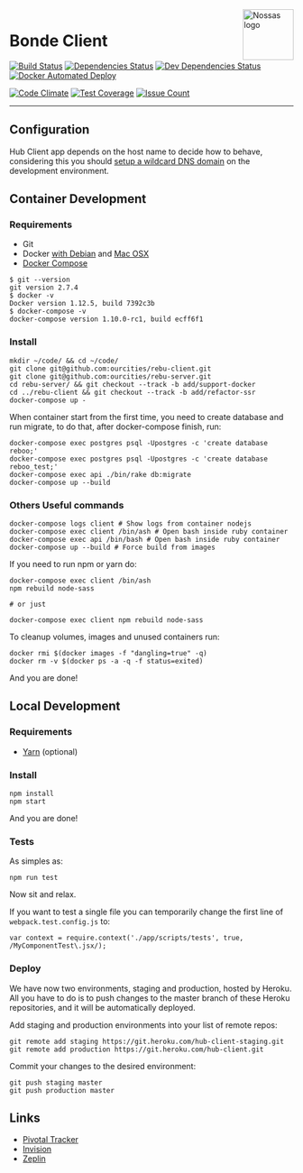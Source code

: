 <img src="https://avatars2.githubusercontent.com/u/1479357?v=3&s=250" alt="Nossas logo" title="Nossas" align="right" height="90" width="90"/>

# Bonde Client

[![Build Status][circleimg]][circle]
[![Dependencies Status][depstatusimg]][depstatus]
[![Dev Dependencies Status][devdepstatusimg]][devdepstatus]
[![Docker Automated Deploy][dockerautoimg]][circle]

[![Code Climate](https://codeclimate.com/github/ourcities/rebu-client/badges/gpa.svg)](https://codeclimate.com/github/ourcities/rebu-client)
[![Test Coverage](https://codeclimate.com/github/ourcities/rebu-client/badges/coverage.svg)](https://codeclimate.com/github/ourcities/rebu-client/coverage)
[![Issue Count](https://codeclimate.com/github/ourcities/rebu-client/badges/issue_count.svg)](https://codeclimate.com/github/ourcities/rebu-client)

---

## Configuration
Hub Client app depends on the host name to decide how to behave, considering this you should [setup a wildcard DNS domain](http://asciithoughts.com/posts/2014/02/23/setting-up-a-wildcard-dns-domain-on-mac-os-x/) on the development environment.

## Container Development

### Requirements

* Git
* Docker [with Debian](https://docs.docker.com/engine/installation/linux/debian/) and [Mac OSX](https://www.docker.com/products/docker#/mac)
* [Docker Compose](https://docs.docker.com/compose/install/)

```
$ git --version
git version 2.7.4
$ docker -v
Docker version 1.12.5, build 7392c3b
$ docker-compose -v
docker-compose version 1.10.0-rc1, build ecff6f1
```

### Install
```
mkdir ~/code/ && cd ~/code/
git clone git@github.com:ourcities/rebu-client.git
git clone git@github.com:ourcities/rebu-server.git
cd rebu-server/ && git checkout --track -b add/support-docker
cd ../rebu-client && git checkout --track -b add/refactor-ssr
docker-compose up -
```

When container start from the first time, you need to create database and run migrate, to do that, after docker-compose finish, run:

```
docker-compose exec postgres psql -Upostgres -c 'create database reboo;'
docker-compose exec postgres psql -Upostgres -c 'create database reboo_test;'
docker-compose exec api ./bin/rake db:migrate
docker-compose up --build
```

### Others Useful commands

```
docker-compose logs client # Show logs from container nodejs
docker-compose exec client /bin/ash # Open bash inside ruby container
docker-compose exec api /bin/bash # Open bash inside ruby container
docker-compose up --build # Force build from images
```

If you need to run npm or yarn do:

```
docker-compose exec client /bin/ash
npm rebuild node-sass

# or just

docker-compose exec client npm rebuild node-sass
```

To cleanup volumes, images and unused containers run:

```
docker rmi $(docker images -f "dangling=true" -q)
docker rm -v $(docker ps -a -q -f status=exited)
```

And you are done!

## Local Development

### Requirements

* [Yarn](https://yarnpkg.com/) (optional)

### Install
```
npm install
npm start
```
And you are done!

### Tests
As simples as:
```
npm run test
```
Now sit and relax.

If you want to test a single file you can temporarily change the first line of `webpack.test.config.js` to:

```
var context = require.context('./app/scripts/tests', true, /MyComponentTest\.jsx/);
```

### Deploy
We have now two environments, staging and production, hosted by Heroku. All you have to do is to push changes to the master branch of these Heroku repositories, and it will be automatically deployed.

Add staging and production environments into your list of remote repos:
```
git remote add staging https://git.heroku.com/hub-client-staging.git
git remote add production https://git.heroku.com/hub-client.git
```

Commit your changes to the desired environment:
```
git push staging master
git push production master
```

## Links
- [Pivotal Tracker](https://www.pivotaltracker.com/n/projects/888220)
- [Invision](https://projects.invisionapp.com/share/763UO3YDT#/screens)
- [Zeplin](https://app.zeplin.io/project.html#pid=55d1d57e14a5317a0e909551)

[circleimg]: https://img.shields.io/circleci/project/ourcities/rebu-client.svg?style=flat-square
[circle]: https://circleci.com/gh/ourcities/rebu-client
[depstatusimg]: https://img.shields.io/david/ourcities/rebu-client.svg?style=flat-square
[depstatus]: https://david-dm.org/ourcities/rebu-client
[devdepstatusimg]: https://img.shields.io/david/dev/ourcities/rebu-client.svg?style=flat-square
[devdepstatus]: https://david-dm.org/ourcities/rebu-client#info=devDependencies
[dockerautoimg]: https://img.shields.io/badge/dokku-auto%20deploy-blue.svg?style=flat-square
